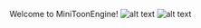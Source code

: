 Welcome to MiniToonEngine!
![alt text](https://github.com/adix64/MiniToonEngine/blob/master/assets/screenshot1.png?raw=true)
![alt text](https://github.com/adix64/MiniToonEngine/blob/master/assets/screenshot2.png?raw=true)
